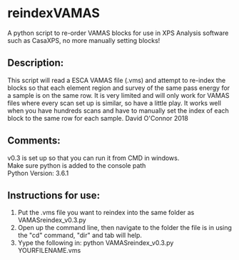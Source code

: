 # reindexVAMAS
A python script to re-order VAMAS blocks for use in XPS Analysis software such as CasaXPS, no more manually setting blocks!

## Description:
   This script will read a ESCA VAMAS file (.vms) and attempt to re-index the blocks so that each element 
   region and survey of the same pass energy for a sample is on the same row. It is very limited and will only
   work for VAMAS files where every scan set up is similar, so have a little play. It works well when you have
   hundreds scans and have to manually set the index of each block to the same row for each sample.
   David O'Connor 2018

## Comments:
  v0.3 is set up so that you can run it from CMD in windows.<br />
  Make sure python is added to the console path<br />
  Python Version: 3.6.1<br />
  
## Instructions for use:
  1. Put the .vms file you want to reindex into the same folder as VAMASreindex_v0.3.py
  2. Open up the command line, then navigate to the folder the file is in using the "cd" command, "dir" and tab will help.
  3. Yype the following in: python VAMASreindex_v0.3.py YOURFILENAME.vms
 
